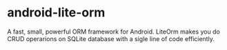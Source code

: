 android-lite-orm
================

A fast, small, powerful ORM framework for Android. LiteOrm makes you do CRUD operarions on SQLite database with a sigle line of code efficiently.
